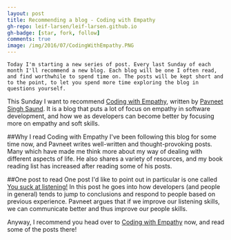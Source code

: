 ```yaml
---
layout: post
title: Recommending a blog - Coding with Empathy
gh-repo: leif-larsen/leif-larsen.github.io
gh-badge: [star, fork, follow]
comments: true
image: /img/2016/07/CodingWithEmpathy.PNG
---
```

    
    Today I'm starting a new series of post. Every last Sunday of each month I'll recommend a new blog. Each blog will be one I often read, and find worthwhile to spend time on. The posts will be kept short and to the point, to let you spend more time exploring the blog in questions yourself.

This Sunday I want to recommend <a href="http://codingwithempathy.com/" target="_blank">Coding with Empathy</a>, written by <a href="https://twitter.com/pavsaund" target="_blank">Pavneet Singh Saund</a>. It is a blog that puts a lot of focus on empathy in software development, and how we as developers can become better by focusing more on empathy and soft skills.

##Why I read Coding with Empathy
I've been following this blog for some time now, and Pavneet writes well-written and thought-provoking posts. Many which have made me think more about my way of dealing with different aspects of life. He also shares a variety of resources, and my book reading list has increased after reading some of his posts.

##One post to read
One post I'd like to point out in particular is one called <a href="http://codingwithempathy.com/2016/05/24/you-suck-at-listening/" target="_blank">You suck at listening!</a> In this post he goes into how developers (and people in general) tends to jump to conclusions and respond to people based on previous experience. Pavneet argues that if we improve our listening skills, we can communicate better and thus improve our people skills.

Anyway, I recommend you head over to <a href="http://codingwithempathy.com/" target="_blank">Coding with Empathy</a> now, and read some of the posts there!